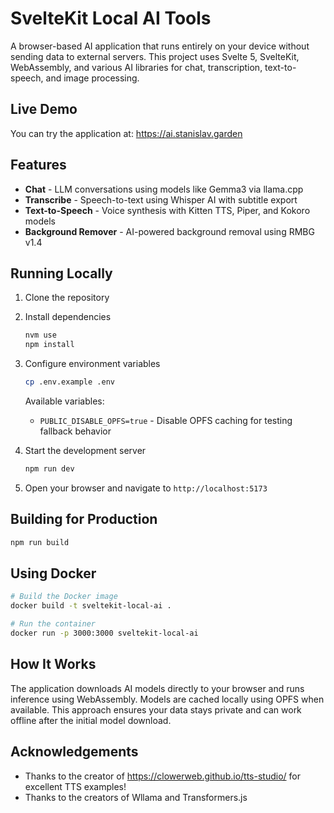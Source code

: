 # SvelteKit Local AI Tools

A browser-based AI application that runs entirely on your device without sending data to external servers. This project uses Svelte 5, SvelteKit, WebAssembly, and various AI libraries for chat, transcription, text-to-speech, and image processing.

## Live Demo

You can try the application at:
https://ai.stanislav.garden

## Features

- **Chat** - LLM conversations using models like Gemma3 via llama.cpp
- **Transcribe** - Speech-to-text using Whisper AI with subtitle export
- **Text-to-Speech** - Voice synthesis with Kitten TTS, Piper, and Kokoro models
- **Background Remover** - AI-powered background removal using RMBG v1.4

## Running Locally

1. Clone the repository

2. Install dependencies

   ```bash
   nvm use
   npm install
   ```

3. Configure environment variables

   ```bash
   cp .env.example .env
   ```

   Available variables:
   - `PUBLIC_DISABLE_OPFS=true` - Disable OPFS caching for testing fallback behavior

4. Start the development server

   ```bash
   npm run dev
   ```

5. Open your browser and navigate to `http://localhost:5173`

## Building for Production

```bash
npm run build
```

## Using Docker

```bash
# Build the Docker image
docker build -t sveltekit-local-ai .

# Run the container
docker run -p 3000:3000 sveltekit-local-ai
```

## How It Works

The application downloads AI models directly to your browser and runs inference using WebAssembly. Models are cached locally using OPFS when available. This approach ensures your data stays private and can work offline after the initial model download.

## Acknowledgements

- Thanks to the creator of https://clowerweb.github.io/tts-studio/ for excellent TTS examples!
- Thanks to the creators of Wllama and Transformers.js
